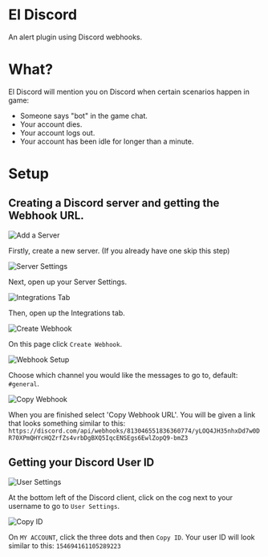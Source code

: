 # El Discord
An alert plugin using Discord webhooks.

# What?

El Discord will mention you on Discord when certain scenarios happen in game:
* Someone says "bot" in the game chat.
* Your account dies.
* Your account logs out.
* Your account has been idle for longer than a minute.

# Setup

## Creating a Discord server and getting the Webhook URL.
![Add a Server](https://cdn.discordapp.com/attachments/782635296030064660/813045867313496124/unknown.png)

Firstly, create a new server. (If you already have one skip this step)

![Server Settings](https://cdn.discordapp.com/attachments/782635296030064660/813046287238692874/unknown.png)

Next, open up your Server Settings.

![Integrations Tab](https://cdn.discordapp.com/attachments/782635296030064660/813046480759423036/unknown.png)

Then, open up the Integrations tab.

![Create Webhook](https://cdn.discordapp.com/attachments/782635296030064660/813046533024514048/unknown.png)

On this page click `Create Webhook`.

![Webhook Setup](https://cdn.discordapp.com/attachments/782635296030064660/813046621516202024/unknown.png)

Choose which channel you would like the messages to go to, default: `#general`.

![Copy Webhook](https://cdn.discordapp.com/attachments/782635296030064660/813046707436388362/unknown.png)

When you are finished select 'Copy Webhook URL'. You will be given a link that looks something similar to this:
`https://discord.com/api/webhooks/813046551836360774/yLOQ4JH35nhxDd7w0DR70XPmQHYcHQZrfZs4vrbDgBXQ5IqcENSEgs6EwlZopQ9-bmZ3`

## Getting your Discord User ID

![User Settings](https://cdn.discordapp.com/attachments/782635296030064660/813046882490253382/unknown.png)

At the bottom left of the Discord client, click on the cog next to your username to go to `User Settings`.

![Copy ID](https://cdn.discordapp.com/attachments/782635296030064660/813046919320436746/unknown.png)

On `MY ACCOUNT`, click the three dots and then `Copy ID`. Your user ID will look similar to this:
`154694161105289223`